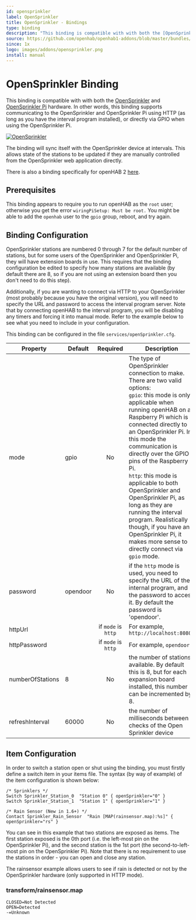 ```yaml
---
id: opensprinkler
label: OpenSprinkler
title: OpenSprinkler - Bindings
type: binding
description: "This binding is compatible with with both the [OpenSprinkler](http://opensprinkler.com) and [OpenSprinkler Pi](http://pi.opensprinkler.com) hardware. In other words, this binding supports communicating to the OpenSprinkler and OpenSprinkler Pi using HTTP (as long as you have the interval program installed), or directly via GPIO when using the OpenSprinkler Pi."
source: https://github.com/openhab/openhab1-addons/blob/master/bundles/binding/org.openhab.binding.opensprinkler/README.md
since: 1x
logo: images/addons/opensprinkler.png
install: manual
---
```


<!-- Attention authors: Do not edit directly. Please add your changes to the appropriate source repository -->


# OpenSprinkler Binding

<AddonLogo/>

This binding is compatible with with both the [OpenSprinkler](http://opensprinkler.com) and [OpenSprinkler Pi](http://pi.opensprinkler.com) hardware. In other words, this binding supports communicating to the OpenSprinkler and OpenSprinkler Pi using HTTP (as long as you have the interval program installed), or directly via GPIO when using the OpenSprinkler Pi.

[![OpenSprinkler](http://img.youtube.com/vi/lT0uxFlwu9s/hqdefault.jpg)](https://www.youtube.com/watch?v=lT0uxFlwu9s)

The binding will sync itself with the OpenSprinkler device at intervals. This allows state of the stations to be updated if they are manually controlled from the OpenSprinkler web application directly.

There is also a binding specifically for openHAB 2 [here](http://docs.openhab.org/addons/bindings/opensprinkler/readme.html).

## Prerequisites

This binding appears to require you to run openHAB as the `root` user; otherwise you get the error `wiringPiSetup: Must be root.`  You might be able to add the `openhab` user to the `gpio` group, reboot, and try again.

## Binding Configuration

OpenSprinkler stations are numbered 0 through 7 for the default number of stations, but for some users of the OpenSprinkler and OpenSprinkler Pi, they will have extension boards in use. This requires that the binding configuration be edited to specify how many stations are available (by default there are 8, so if you are not using an extension board then you don't need to do this step).

Additionally, if you are wanting to connect via HTTP to your OpenSprinkler (most probably because you have the original version), you will need to specify the URL and password to access the interval program server. Note that by connecting openHAB to the interval program, you will be disabling any timers and forcing it into manual mode. Refer to the example below to see what you need to include in your configuration.

This binding can be configured in the file `services/openSprinkler.cfg`.

| Property | Default | Required | Description |
|----------|---------|:--------:|-------------|
| mode     | gpio    |    No    | The type of OpenSprinkler connection to make. There are two valid options:<br/>`gpio`: this mode is only applicable when running openHAB on a Raspberry Pi which is connected directly to an OpenSprinkler Pi. In this mode the communication is directly over the GPIO pins of the Raspberry Pi.<br/>`http`: this mode is applicable to both OpenSprinkler and OpenSprinkler Pi, as long as they are running the interval program. Realistically though, if you have an OpenSprinkler Pi, it makes more sense to directly connect via `gpio` mode. |
| password | opendoor |   No    | if the `http` mode is used, you need to specify the URL of the internal program, and the password to access it. By default the password is 'opendoor'. |
| httpUrl  |          | if `mode` is `http` | For example, `http://localhost:8080/` |
| httpPassword |      | if `mode` is `http` | For example, `opendoor` |
| numberOfStations | 8 |  No    | the number of stations available. By default this is 8, but for each expansion board installed, this number can be incremented by 8. |
| refreshInterval | 60000 | No  | the number of milliseconds between checks of the Open Sprinkler device |


## Item Configuration

In order to switch a station open or shut using the binding, you must firstly define a switch item in your items file. The syntax (by way of example) of the item configuration is shown below:

```
/* Sprinklers */
Switch Sprinkler_Station_0  "Station 0" { openSprinkler="0" }
Switch Sprinkler_Station_1  "Station 1" { openSprinkler="1" }

/* Rain Sensor (New in 1.6+) */
Contact Sprinkler_Rain_Sensor  "Rain [MAP(rainsensor.map):%s]" { openSprinkler="rs" }
```

You can see in this example that two stations are exposed as items. The first station exposed is the 0th port (i.e. the left-most pin on the OpenSprinkler Pi), and the second station is the 1st port (the second-to-left-most pin on the OpenSprinkler Pi). Note that there is no requirement to use the stations in order - you can open and close any station.

The rainsensor example allows users to see if rain is detected or not by the OpenSprinkler hardware (only supported in HTTP mode).

### transform/rainsensor.map

```
CLOSED=Not Detected
OPEN=Detected
-=Unknown
```

<DocPreviousVersions/>
<EditPageLink/>
